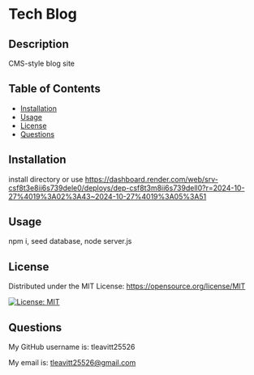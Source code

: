 # Tech Blog

## Description

CMS-style blog site

## Table of Contents

- [Installation](#installation)
- [Usage](#usage)
- [License](#license)
- [Questions](#questions)

## Installation

install directory or use https://dashboard.render.com/web/srv-csf8t3e8ii6s739dele0/deploys/dep-csf8t3m8ii6s739dell0?r=2024-10-27%4019%3A02%3A43~2024-10-27%4019%3A05%3A51

## Usage

npm i, seed database, node server.js

## License

Distributed under the MIT License: https://opensource.org/license/MIT

 [![License: MIT](https://img.shields.io/badge/License-MIT-yellow.svg)](https://opensource.org/licenses/MIT)

## Questions

My GitHub username is: tleavitt25526

My email is: tleavitt25526@gmail.com

